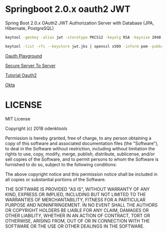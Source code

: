 # Springboot 2.0.x oauth2 JWT

Spring Boot 2.0.x OAuth2 JWT Authorization Server with Database (JPA, Hibernate, PostgreSQL)

```bash
keytool -genkey -alias jwt -storetype PKCS12 -keyalg RSA -keysize 2048 -keystore jwt.p12 -keypass odenktools123 -validity 3650
```

```bash
keytool -list -rfc --keystore jwt.jks | openssl x509 -inform pem -pubkey
```

[Oauth Playground](https://developers.google.com/oauthplayground/)

[Secure Server To Server](https://dzone.com/articles/build-a-spring-boot-app-with-secure-server-to-serv)

[Tutorial Oauth2](https://spring.io/guides/tutorials/spring-boot-oauth2/)

[Okta](https://developer.okta.com/blog/2018/04/02/client-creds-with-spring-boot)

# LICENSE

MIT License

Copyright (c) 2018 odenktools

Permission is hereby granted, free of charge, to any person obtaining a copy
of this software and associated documentation files (the "Software"), to deal
in the Software without restriction, including without limitation the rights
to use, copy, modify, merge, publish, distribute, sublicense, and/or sell
copies of the Software, and to permit persons to whom the Software is
furnished to do so, subject to the following conditions:

The above copyright notice and this permission notice shall be included in all
copies or substantial portions of the Software.

THE SOFTWARE IS PROVIDED "AS IS", WITHOUT WARRANTY OF ANY KIND, EXPRESS OR
IMPLIED, INCLUDING BUT NOT LIMITED TO THE WARRANTIES OF MERCHANTABILITY,
FITNESS FOR A PARTICULAR PURPOSE AND NONINFRINGEMENT. IN NO EVENT SHALL THE
AUTHORS OR COPYRIGHT HOLDERS BE LIABLE FOR ANY CLAIM, DAMAGES OR OTHER
LIABILITY, WHETHER IN AN ACTION OF CONTRACT, TORT OR OTHERWISE, ARISING FROM,
OUT OF OR IN CONNECTION WITH THE SOFTWARE OR THE USE OR OTHER DEALINGS IN THE
SOFTWARE.
